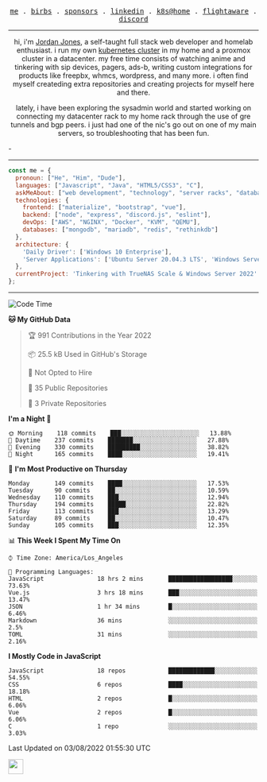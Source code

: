 <p align="center">
  <samp>
    <a href="https://jordanjones.org/">me</a> .
    <a href="https://twitter.com/kashalls">birbs</a> .
    <a href="https://github.com/sponsors/kashalls">sponsors</a> .
    <a href="https://linkedin.com/in/jordpjones">linkedin</a> .
    <a href="https://github.com/kashalls/home-cluster">k8s@home</a> .
    <a href="https://flightaware.com/adsb/stats/user/kashalls">flightaware</a> .
    <a href="https://discord.gg/ctgrp8k">discord</a>
  </samp>
</p>

---

<p align="center">hi, i'm <a href="https://jordanjones.org/">Jordan Jones</a>, a self-taught full stack web developer and homelab enthusiast. i run my own <a href="https://github.com/kashalls/home-cluster">kubernetes cluster</a> in my home and a proxmox cluster in a datacenter. my free time consists of watching anime and tinkering with sip devices, pagers, ads-b, writing custom integrations for products like freepbx, whmcs, wordpress, and many more. i often find myself createding extra repositories and creating projects for myself here and there. </p>

<p align="center">lately, i have been exploring the sysadmin world and started working on connecting my datacenter rack to my home rack through the use of gre tunnels and bgp peers. i just had one of the nic's go out on one of my main servers, so troubleshooting that has been fun.</p>-

---


```javascript
const me = {
  pronoun: ["He", "Him", "Dude"],
  languages: ["Javascript", "Java", "HTML5/CSS3", "C"],
  askMeAbout: ["web development", "technology", "server racks", "databases", "custom integrations", "sip"],
  technologies: {
    frontend: ["materialize", "bootstrap", "vue"],
    backend: ["node", "express", "discord.js", "eslint"],
    devOps: ["AWS", "NGINX", "Docker", "KVM", "QEMU"],
    databases: ["mongodb", "mariadb", "redis", "rethinkdb"]
  },
  architecture: { 
    'Daily Driver': ['Windows 10 Enterprise'],
    'Server Applications': ['Ubuntu Server 20.04.3 LTS', 'Windows Server']
  },
  currentProject: 'Tinkering with TrueNAS Scale & Windows Server 2022'
};
```
---

<!--START_SECTION:waka-->
![Code Time](http://img.shields.io/badge/Code%20Time-0%20secs-blue)

**🐱 My GitHub Data** 

> 🏆 991 Contributions in the Year 2022
 > 
> 📦 25.5 kB Used in GitHub's Storage 
 > 
> 🚫 Not Opted to Hire
 > 
> 📜 35 Public Repositories 
 > 
> 🔑 3 Private Repositories  
 > 
**I'm a Night 🦉** 

```text
🌞 Morning    118 commits    ███░░░░░░░░░░░░░░░░░░░░░░   13.88% 
🌆 Daytime    237 commits    ███████░░░░░░░░░░░░░░░░░░   27.88% 
🌃 Evening    330 commits    █████████░░░░░░░░░░░░░░░░   38.82% 
🌙 Night      165 commits    ████░░░░░░░░░░░░░░░░░░░░░   19.41%

```
📅 **I'm Most Productive on Thursday** 

```text
Monday       149 commits    ████░░░░░░░░░░░░░░░░░░░░░   17.53% 
Tuesday      90 commits     ██░░░░░░░░░░░░░░░░░░░░░░░   10.59% 
Wednesday    110 commits    ███░░░░░░░░░░░░░░░░░░░░░░   12.94% 
Thursday     194 commits    █████░░░░░░░░░░░░░░░░░░░░   22.82% 
Friday       113 commits    ███░░░░░░░░░░░░░░░░░░░░░░   13.29% 
Saturday     89 commits     ██░░░░░░░░░░░░░░░░░░░░░░░   10.47% 
Sunday       105 commits    ███░░░░░░░░░░░░░░░░░░░░░░   12.35%

```


📊 **This Week I Spent My Time On** 

```text
⌚︎ Time Zone: America/Los_Angeles

💬 Programming Languages: 
JavaScript               18 hrs 2 mins       ██████████████████░░░░░░░   73.63% 
Vue.js                   3 hrs 18 mins       ███░░░░░░░░░░░░░░░░░░░░░░   13.47% 
JSON                     1 hr 34 mins        █░░░░░░░░░░░░░░░░░░░░░░░░   6.46% 
Markdown                 36 mins             ░░░░░░░░░░░░░░░░░░░░░░░░░   2.5% 
TOML                     31 mins             ░░░░░░░░░░░░░░░░░░░░░░░░░   2.16%

```

**I Mostly Code in JavaScript** 

```text
JavaScript               18 repos            █████████████░░░░░░░░░░░░   54.55% 
CSS                      6 repos             ████░░░░░░░░░░░░░░░░░░░░░   18.18% 
HTML                     2 repos             █░░░░░░░░░░░░░░░░░░░░░░░░   6.06% 
Vue                      2 repos             █░░░░░░░░░░░░░░░░░░░░░░░░   6.06% 
C                        1 repo              ░░░░░░░░░░░░░░░░░░░░░░░░░   3.03%

```



 Last Updated on 03/08/2022 01:55:30 UTC
<!--END_SECTION:waka-->

<img src="https://media.giphy.com/media/WUlplcMpOCEmTGBtBW/giphy.gif" width="30">
